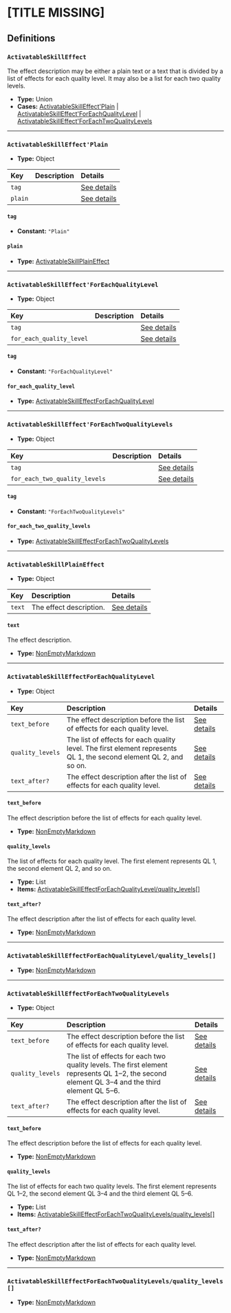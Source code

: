 # [TITLE MISSING]

## Definitions

### <a name="ActivatableSkillEffect"></a> `ActivatableSkillEffect`

The effect description may be either a plain text or a text that is divided by a list of effects for each quality level. It may also be a list for each two quality levels.

- **Type:** Union
- **Cases:** <a href="#ActivatableSkillEffect'Plain">ActivatableSkillEffect'Plain</a> | <a href="#ActivatableSkillEffect'ForEachQualityLevel">ActivatableSkillEffect'ForEachQualityLevel</a> | <a href="#ActivatableSkillEffect'ForEachTwoQualityLevels">ActivatableSkillEffect'ForEachTwoQualityLevels</a>

---

### <a name="ActivatableSkillEffect'Plain"></a> `ActivatableSkillEffect'Plain`

- **Type:** Object

Key | Description | Details
:-- | :-- | :--
`tag` |  | <a href="#ActivatableSkillEffect'Plain/tag">See details</a>
`plain` |  | <a href="#ActivatableSkillEffect'Plain/plain">See details</a>

#### <a name="ActivatableSkillEffect'Plain/tag"></a> `tag`

- **Constant:** `"Plain"`

#### <a name="ActivatableSkillEffect'Plain/plain"></a> `plain`

- **Type:** <a href="#ActivatableSkillPlainEffect">ActivatableSkillPlainEffect</a>

---

### <a name="ActivatableSkillEffect'ForEachQualityLevel"></a> `ActivatableSkillEffect'ForEachQualityLevel`

- **Type:** Object

Key | Description | Details
:-- | :-- | :--
`tag` |  | <a href="#ActivatableSkillEffect'ForEachQualityLevel/tag">See details</a>
`for_each_quality_level` |  | <a href="#ActivatableSkillEffect'ForEachQualityLevel/for_each_quality_level">See details</a>

#### <a name="ActivatableSkillEffect'ForEachQualityLevel/tag"></a> `tag`

- **Constant:** `"ForEachQualityLevel"`

#### <a name="ActivatableSkillEffect'ForEachQualityLevel/for_each_quality_level"></a> `for_each_quality_level`

- **Type:** <a href="#ActivatableSkillEffectForEachQualityLevel">ActivatableSkillEffectForEachQualityLevel</a>

---

### <a name="ActivatableSkillEffect'ForEachTwoQualityLevels"></a> `ActivatableSkillEffect'ForEachTwoQualityLevels`

- **Type:** Object

Key | Description | Details
:-- | :-- | :--
`tag` |  | <a href="#ActivatableSkillEffect'ForEachTwoQualityLevels/tag">See details</a>
`for_each_two_quality_levels` |  | <a href="#ActivatableSkillEffect'ForEachTwoQualityLevels/for_each_two_quality_levels">See details</a>

#### <a name="ActivatableSkillEffect'ForEachTwoQualityLevels/tag"></a> `tag`

- **Constant:** `"ForEachTwoQualityLevels"`

#### <a name="ActivatableSkillEffect'ForEachTwoQualityLevels/for_each_two_quality_levels"></a> `for_each_two_quality_levels`

- **Type:** <a href="#ActivatableSkillEffectForEachTwoQualityLevels">ActivatableSkillEffectForEachTwoQualityLevels</a>

---

### <a name="ActivatableSkillPlainEffect"></a> `ActivatableSkillPlainEffect`

- **Type:** Object

Key | Description | Details
:-- | :-- | :--
`text` | The effect description. | <a href="#ActivatableSkillPlainEffect/text">See details</a>

#### <a name="ActivatableSkillPlainEffect/text"></a> `text`

The effect description.

- **Type:** <a href="./_NonEmptyString.md#NonEmptyMarkdown">NonEmptyMarkdown</a>

---

### <a name="ActivatableSkillEffectForEachQualityLevel"></a> `ActivatableSkillEffectForEachQualityLevel`

- **Type:** Object

Key | Description | Details
:-- | :-- | :--
`text_before` | The effect description before the list of effects for each quality level. | <a href="#ActivatableSkillEffectForEachQualityLevel/text_before">See details</a>
`quality_levels` | The list of effects for each quality level. The first element represents QL 1, the second element QL 2, and so on. | <a href="#ActivatableSkillEffectForEachQualityLevel/quality_levels">See details</a>
`text_after?` | The effect description after the list of effects for each quality level. | <a href="#ActivatableSkillEffectForEachQualityLevel/text_after">See details</a>

#### <a name="ActivatableSkillEffectForEachQualityLevel/text_before"></a> `text_before`

The effect description before the list of effects for each quality level.

- **Type:** <a href="./_NonEmptyString.md#NonEmptyMarkdown">NonEmptyMarkdown</a>

#### <a name="ActivatableSkillEffectForEachQualityLevel/quality_levels"></a> `quality_levels`

The list of effects for each quality level. The first element represents QL 1, the second element QL 2, and so on.

- **Type:** List
- **Items:** <a href="#ActivatableSkillEffectForEachQualityLevel/quality_levels[]">ActivatableSkillEffectForEachQualityLevel/quality_levels[]</a>

#### <a name="ActivatableSkillEffectForEachQualityLevel/text_after"></a> `text_after?`

The effect description after the list of effects for each quality level.

- **Type:** <a href="./_NonEmptyString.md#NonEmptyMarkdown">NonEmptyMarkdown</a>

---

### <a name="ActivatableSkillEffectForEachQualityLevel/quality_levels[]"></a> `ActivatableSkillEffectForEachQualityLevel/quality_levels[]`

- **Type:** <a href="./_NonEmptyString.md#NonEmptyMarkdown">NonEmptyMarkdown</a>

---

### <a name="ActivatableSkillEffectForEachTwoQualityLevels"></a> `ActivatableSkillEffectForEachTwoQualityLevels`

- **Type:** Object

Key | Description | Details
:-- | :-- | :--
`text_before` | The effect description before the list of effects for each quality level. | <a href="#ActivatableSkillEffectForEachTwoQualityLevels/text_before">See details</a>
`quality_levels` | The list of effects for each two quality levels. The first element represents QL 1–2, the second element QL 3–4 and the third element QL 5–6. | <a href="#ActivatableSkillEffectForEachTwoQualityLevels/quality_levels">See details</a>
`text_after?` | The effect description after the list of effects for each quality level. | <a href="#ActivatableSkillEffectForEachTwoQualityLevels/text_after">See details</a>

#### <a name="ActivatableSkillEffectForEachTwoQualityLevels/text_before"></a> `text_before`

The effect description before the list of effects for each quality level.

- **Type:** <a href="./_NonEmptyString.md#NonEmptyMarkdown">NonEmptyMarkdown</a>

#### <a name="ActivatableSkillEffectForEachTwoQualityLevels/quality_levels"></a> `quality_levels`

The list of effects for each two quality levels. The first element represents QL 1–2, the second element QL 3–4 and the third element QL 5–6.

- **Type:** List
- **Items:** <a href="#ActivatableSkillEffectForEachTwoQualityLevels/quality_levels[]">ActivatableSkillEffectForEachTwoQualityLevels/quality_levels[]</a>

#### <a name="ActivatableSkillEffectForEachTwoQualityLevels/text_after"></a> `text_after?`

The effect description after the list of effects for each quality level.

- **Type:** <a href="./_NonEmptyString.md#NonEmptyMarkdown">NonEmptyMarkdown</a>

---

### <a name="ActivatableSkillEffectForEachTwoQualityLevels/quality_levels[]"></a> `ActivatableSkillEffectForEachTwoQualityLevels/quality_levels[]`

- **Type:** <a href="./_NonEmptyString.md#NonEmptyMarkdown">NonEmptyMarkdown</a>
